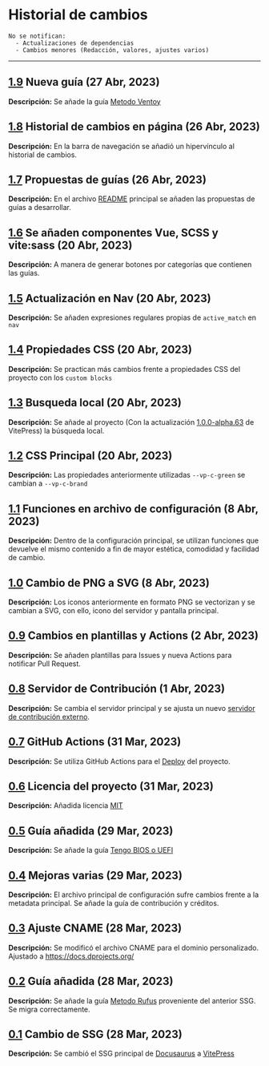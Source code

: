 <!--- 
# Historial de cambios

## [0.x](docs.dprojects|github) TITULO (DD MM, AAAA)
**Descripción: xxx**
 -->

# Historial de cambios
```
No se notifican:
  - Actualizaciones de dependencias
  - Cambios menores (Redacción, valores, ajustes varios)
```

---

## [1.9](https://docs.dprojects.org/) Nueva guía (27 Abr, 2023)
**Descripción:** Se añade la guía [Metodo Ventoy](https://docs.dprojects.org/guias/instalacion/memorias-y-particiones/metodo-ventoy)

## [1.8](https://docs.dprojects.org/) Historial de cambios en página (26 Abr, 2023)
**Descripción:** En la barra de navegación se añadió un hipervínculo al historial de cambios.

## [1.7](https://github.com/doofysp/GuiasDP) Propuestas de guías (26 Abr, 2023)
**Descripción:** En el archivo [README](https://github.com/doofysP/GuiasDP/blob/main/README.md) principal se añaden las propuestas de guías a desarrollar.

## [1.6](https://docs.dprojects.org/) Se añaden componentes Vue, SCSS y vite:sass (20 Abr, 2023)
**Descripción:** A manera de generar botones por categorías que contienen las guías.

## [1.5](https://github.com/doofysp/GuiasDP) Actualización en Nav (20 Abr, 2023)
**Descripción:** Se añaden expresiones regulares propias de `active_match` en `nav`

## [1.4](https://github.com/doofysp/GuiasDP) Propiedades CSS (20 Abr, 2023)
**Descripción:** Se practican más cambios frente a propiedades CSS del proyecto con los `custom blocks`

## [1.3](https://docs.dprojects.org/) Busqueda local (20 Abr, 2023)
**Descripción:** Se añade al proyecto (Con la actualización [1.0.0-alpha.63](https://github.com/vuejs/vitepress/blob/main/CHANGELOG.md#100-alpha66-2023-04-15) de VitePress) la búsqueda local.

## [1.2](https://github.com/doofysp/GuiasDP) CSS Principal (20 Abr, 2023)
**Descripción:** Las propiedades anteriormente utilizadas `--vp-c-green` se cambian a `--vp-c-brand`

## [1.1](https://github.com/doofysp/GuiasDP) Funciones en archivo de configuración (8 Abr, 2023)
**Descripción:** Dentro de la configuración principal, se utilizan funciones que devuelve el mismo contenido a fin de mayor estética, comodidad y facilidad de cambio.

## [1.0](https://docs.dprojects.org/) Cambio de PNG a SVG (8 Abr, 2023)
**Descripción:** Los iconos anteriormente en formato PNG se vectorizan y se cambian a SVG, con ello, icono del servidor y pantalla principal.

## [0.9](https://github.com/doofysp/GuiasDP) Cambios en plantillas y Actions (2 Abr, 2023)
**Descripción:** Se añaden plantillas para Issues y nueva Actions para notificar Pull Request.

## [0.8](https://docs.dprojects.org/) Servidor de Contribución (1 Abr, 2023)
**Descripción:** Se cambia el servidor principal y se ajusta un nuevo [servidor de contribución externo](https://discord.gg/2jJRNbyqMB).

## [0.7](https://github.com/doofysp/GuiasDP) GitHub Actions (31 Mar, 2023)
**Descripción:** Se utiliza GitHub Actions para el [Deploy](https://github.com/doofysP/GuiasDP/blob/main/.github/workflows/deploy.yml) del proyecto. 

## [0.6](https://github.com/doofysp/GuiasDP) Licencia del proyecto (31 Mar, 2023)
**Descripción:** Añadida licencia [MIT](https://github.com/doofysP/GuiasDP/blob/main/LICENCE)

## [0.5](https://docs.dprojects.org/) Guía añadida (29 Mar, 2023)
**Descripción:** Se añade la guía [Tengo BIOS o UEFI](https://docs.dprojects.org/guias/informacion/bios-uefi)

## [0.4](https://github.com/doofysp/GuiasDP) Mejoras varias (29 Mar, 2023)
**Descripción:** El archivo principal de configuración sufre cambios frente a la metadata principal. Se añade la guía de contribución y créditos.

## [0.3](https://github.com/doofysp/GuiasDP) Ajuste CNAME (28 Mar, 2023)
**Descripción:** Se modificó el archivo CNAME para el dominio personalizado. Ajustado a https://docs.dprojects.org/

## [0.2](https://docs.dprojects.org/) Guía añadida (28 Mar, 2023)
**Descripción:** Se añade la guía [Metodo Rufus](https://docs.dprojects.org/guias/instalacion/memorias-y-particiones/metodo-rufus) proveniente del anterior SSG. Se migra correctamente.

## [0.1](https://docs.dprojects.org/) Cambio de SSG (28 Mar, 2023)
**Descripción:** Se cambió el SSG principal de [Docusaurus](https://docusaurus.io/) a [VitePress](https://vitepress.dev/)